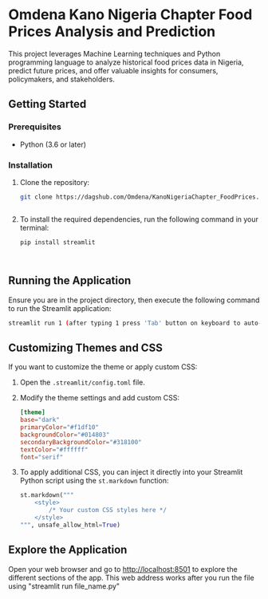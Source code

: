 # Omdena Kano Nigeria Chapter Food Prices Analysis and Prediction

This project leverages Machine Learning techniques and Python programming language to analyze historical food prices data in Nigeria, predict future prices, and offer valuable insights for consumers, policymakers, and stakeholders.

## Getting Started

### Prerequisites

- Python (3.6 or later)

### Installation

1. Clone the repository:

   ```bash
   git clone https://dagshub.com/Omdena/KanoNigeriaChapter_FoodPrices.git



2. To install the required dependencies, run the following command in your terminal:

    ```
    pip install streamlit



## Running the Application

Ensure you are in the project directory, then execute the following command to run the Streamlit application:

```bash
streamlit run 1 (after typing 1 press 'Tab' button on keyboard to auto-fill the name of file as it uses emoji in the filename)
```

## Customizing Themes and CSS

If you want to customize the theme or apply custom CSS:

1. Open the `.streamlit/config.toml` file.

2. Modify the theme settings and add custom CSS:

    ```toml
    [theme]
    base="dark"
    primaryColor="#f1df10"
    backgroundColor="#014803"
    secondaryBackgroundColor="#318100"
    textColor="#ffffff"
    font="serif"
    

3. To apply additional CSS, you can inject it directly into your Streamlit Python script using the `st.markdown` function:

    ```python
    st.markdown("""
        <style>
            /* Your custom CSS styles here */
        </style>
    """, unsafe_allow_html=True)

## Explore the Application

Open your web browser and go to [http://localhost:8501](http://localhost:8501) to explore the different sections of the app. This web address works after you run the file using "streamlit run file_name.py"
